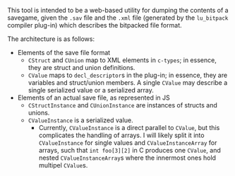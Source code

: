 
This tool is intended to be a web-based utility for dumping the contents of a savegame, given the `.sav` file and the `.xml` file (generated by the `lu_bitpack` compiler plug-in) which describes the bitpacked file format.

The architecture is as follows:

* Elements of the save file format
  * `CStruct` and `CUnion` map to XML elements in `c-types`; in essence, they are struct and union definitions.
  * `CValue` maps to `decl_descriptor`s in the plug-in; in essence, they are variables and struct/union members. A single `CValue` may describe a single serialized value or a serialized array.
* Elements of an actual save file, as represented in JS
  * `CStructInstance` and `CUnionInstance` are instances of structs and unions.
  * `CValueInstance` is a serialized value.
    * Currently, `CValueInstance` is a direct parallel to `CValue`, but this complicates the handling of arrays. I will likely split it into `CValueInstance` for single values and `CValueInstanceArray` for arrays, such that `int foo[3][2]` in C produces one `CValue`, and nested `CValueInstanceArray`s where the innermost ones hold multipel `CValue`s.

